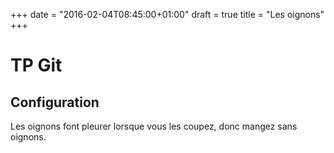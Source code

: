 +++
date = "2016-02-04T08:45:00+01:00"
draft = true
title = "Les oignons"
+++
# TP Git
## Configuration

   Les oignons font pleurer lorsque vous les coupez, donc mangez sans oignons.